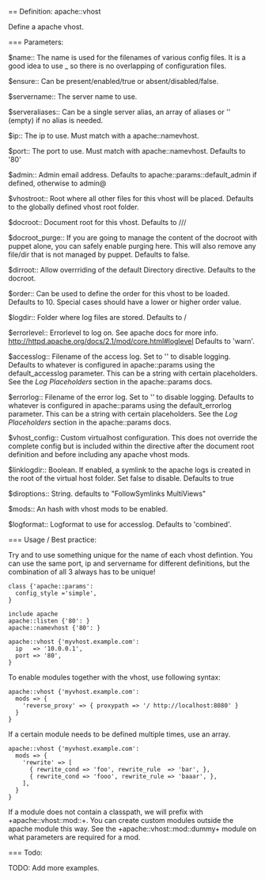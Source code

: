 == Definition: apache::vhost

 Define a apache vhost.

=== Parameters:

  $name::         The name is used for the filenames of various config files.
                  It is a good idea to use <servername>_<port> so there is no
                  overlapping of configuration files.
 
  $ensure::       Can be present/enabled/true or absent/disabled/false.
 
  $servername::   The server name to use.
 
  $serveraliases::  Can be a single server alias, an array of aliases or
                    '' (empty) if no alias is needed.
 
  $ip::           The ip to use. Must match with a apache::namevhost.
 
  $port::         The port to use. Must match with apache::namevhost.
                  Defaults to '80'
 
  $admin::        Admin email address.
                  Defaults to apache::params::default_admin if defined,
                  otherwise to admin@<servername>
 
  $vhostroot::    Root where all other files for this vhost will be placed.
                  Defaults to the globally defined vhost root folder.
 
  $docroot::      Document root for this vhost.
                  Defaults to /<vhostroot>/<servername>/<htdocs>
 
  $docroot_purge::  If you are going to manage the content of the docroot
                    with puppet alone, you can safely enable purging here.
                    This will also remove any file/dir that is not managed
                    by puppet. Defaults to false.
 
  $dirroot::      Allow overrriding of the default Directory directive.
                  Defaults to the docroot.
 
  $order::        Can be used to define the order for this vhost to be loaded.
                  Defaults to 10.
                  Special cases should have a lower or higher order value.
 
  $logdir::       Folder where log files are stored.
                  Defaults to <global logdir>/<vhostname>
 
  $errorlevel::   Errorlevel to log on. See apache docs for more info.
                  http://httpd.apache.org/docs/2.1/mod/core.html#loglevel
                  Defaults to 'warn'.
 
  $accesslog::    Filename of the access log. Set to '' to disable logging.
                  Defaults to whatever is configured in apache::params using
                  the default_accesslog parameter.
                  This can be a string with certain placeholders. See the
                  _Log Placeholders_ section in the apache::params docs.
 
  $errorlog::     Filename of the error log. Set to '' to disable logging.
                  Defaults to whatever is configured in apache::params using
                  the default_errorlog parameter.
                  This can be a string with certain placeholders. See the
                  _Log Placeholders_ section in the apache::params docs.
 
  $vhost_config:: Custom virtualhost configuration.
                  This does not override the complete config but is included
                  within the <VirtualHost> directive after the document
                  root definition and before including any apache vhost mods.
 
  $linklogdir::   Boolean. If enabled, a symlink to the apache logs is created
                  in the root of the virtual host folder. Set false to disable.
                  Defaults to true
 
  $diroptions::   String. defaults to "FollowSymlinks MultiViews"
 
  $mods::         An hash with vhost mods to be enabled.
 
  $logformat::    Logformat to use for accesslog.
                  Defaults to 'combined'.
 
=== Usage / Best practice:
 
  Try and to use something unique for the name of each vhost defintion.
  You can use the same  port, ip and servername for different definitions,
  but the combination of all 3 always has to be unique!
 
    class {'apache::params':
      config_style ='simple',
    }
 
    include apache
    apache::listen {'80': }
    apache::namevhost {'80': }
 
    apache::vhost {'myvhost.example.com':
      ip   => '10.0.0.1',
      port => '80',
    }
 
  To enable modules together with the vhost, use following syntax:
 
    apache::vhost {'myvhost.example.com':
      mods => {
        'reverse_proxy' => { proxypath => '/ http://localhost:8080' }
      }
    }
 
  If a certain module needs to be defined multiple times, use an array.
 
    apache::vhost {'myvhost.example.com':
      mods => {
        'rewrite' => [
          { rewrite_cond => 'foo', rewrite_rule  => 'bar', },
          { rewrite_cond => 'fooo', rewrite_rule => 'baaar', },
        ],
      }
    }
 
 
  If a module does not contain a classpath, we will prefix with
  +apache::vhost::mod::+. You can create custom modules outside the apache
  module this way. See the +apache::vhost::mod::dummy+ module on what parameters
  are required for a mod.
 
=== Todo:
 
  TODO: Add more examples.
 
